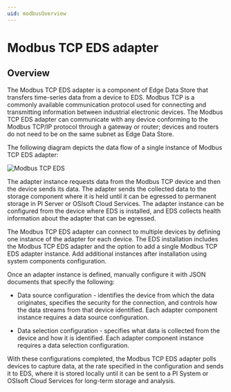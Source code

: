```yaml
---
uid: modbusOverview
---
```


# Modbus TCP EDS adapter

## Overview

The Modbus TCP EDS adapter is a component of Edge Data Store that transfers time-series data from a device to EDS. Modbus TCP is a commonly available communication protocol used for connecting and transmitting information between industrial electronic devices. The Modbus TCP EDS adapter can communicate with any device conforming to the Modbus TCP/IP protocol through a gateway or router; devices and routers do not need to be on the same subnet as Edge Data Store.

The following diagram depicts the data flow of a single instance of Modbus TCP EDS adapter:

![Modbus TCP EDS](https://osisoft.github.io/Edge-Data-Store-Docs/V1/images/ModbusTCP.jpg "Modbus TCP EDS")

The adapter instance requests data from the Modbus TCP device and then the device sends its data. The adapter sends the collected data to the storage component where it is held until it can be egressed to permanent storage in PI Server or OSIsoft Cloud Services. The adapter instance can be configured from the device where EDS is installed, and EDS collects health information about the adapter that can be egressed.

The Modbus TCP EDS adapter can connect to multiple devices by defining one instance of the adapter for each device. The EDS installation includes the Modbus TCP EDS adapter and the option to add a single Modbus TCP EDS adapter instance. Add additional instances after installation using system components configuration.

Once an adapter instance is defined, manually configure it with JSON documents that specify the following:

  * Data source configuration - identifies the device from which the data originates, specifies the security for the connection, and controls how the data streams from that device identified. Each adapter component instance requires a data source configuration.
  
  * Data selection configuration - specifies what data is collected from the device and how it is identified. Each adapter component instance requires a data selection configuration.
  
With these configurations completed, the Modbus TCP EDS adapter polls devices to capture data, at the rate specified in the configuration and sends it to EDS, where it is stored locally until it can be sent to a PI System or OSIsoft Cloud Services for long-term storage and analysis.

